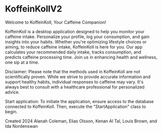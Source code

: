 # KoffeinKollV2

Welcome to KoffeinKoll, Your Caffeine Companion!

KoffeinKoll is a desktop application designed to help you monitor your caffeine intake. Personalize your profile,
log your consumption, and gain insights into your habits. Whether you're optimizing lifestyle choices or aiming,
to reduce caffeine intake, KoffeinKoll is here for you. 
Our app calculates your recommended daily intake, tracks consumption, and predicts caffeine processing time. 
Join us in enhancing health and wellness, one sip at a time.
                  
Disclaimer:
Please note that the methods used in KoffeinKoll are not scientifically proven. 
While we strive to provide accurate information and support healthy habits, individual responses 
to caffeine may vary. It's always best to consult with a healthcare professional for personalized advice.


Start application:
To initiate the application, ensure access to the database connected to KoffeinKoll. 
Then, execute the "StartApplication" class to begin.


Created 2024
Alanah Coleman, Elias Olsson, Kenan Al Tal, Louis Brown, and Ida Nordenswan
